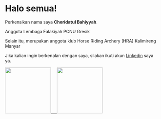 # Halo semua! 

Perkenalkan nama saya **Choridatul Bahiyyah**.

Anggota Lembaga Falakiyah PCNU Gresik

Selain itu, merupakan anggota klub Horse Riding Archery (HRA) Kalimireng Manyar 

Jika kalian ingin berkenalan dengan saya, silakan ikuti akun [Linkedin](https://www.linkedin.com/in/choridatul-bahiyyah-66a3551ab/) saya ya.


<p align="left">
<a href="https://github.com/choridah">
  <img height="150em" src="https://github-readme-stats-eight-theta.vercel.app/api?username=choridah&show_icons=true&theme=algolia&include_all_commits=true&count_private=true"/>
  &nbsp&nbsp&nbsp
  <img height="150em" src="https://github-readme-stats-eight-theta.vercel.app/api/top-langs/?username=choridah&layout=compact&langs_count=8&theme=algolia"/>
</a>
</p>
